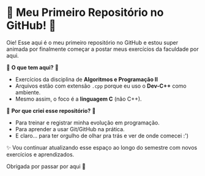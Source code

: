 # 👾 Meu Primeiro Repositório no GitHub! 👾  

Oie!  Esse aqui é o meu primeiro repositório no GitHub e estou super animada por finalmente começar a postar meus exercícios da faculdade por aqui.  

👾 **O que tem aqui?** 👾 
- Exercícios da disciplina de **Algoritmos e Programação II**  
- Arquivos estão com extensão `.cpp` porque eu uso o **Dev-C++** como ambiente.  
- Mesmo assim, o foco é a **linguagem C** (não C++).  

👾 **Por que criei esse repositório?** 👾  
- Para treinar e registrar minha evolução em programação.  
- Para aprender a usar Git/GitHub na prática.  
- E claro… para ter orgulho de olhar pra trás e ver de onde comecei :')  

✨ Vou continuar atualizando esse espaço ao longo do semestre com novos exercícios e aprendizados.  

Obrigada por passar por aqui 🖤